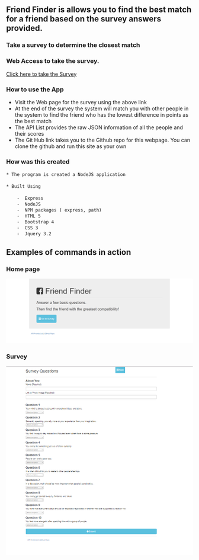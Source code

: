 ## Friend Finder is allows you to find the best match for a friend based on the survey answers provided.

### Take a survey to determine the closest match 

### Web Access to take the survey.

[Click here to take the Survey ](https://friendfinder-ka.herokuapp.com/)

### How to use the App

  * Visit the Web page for the survey using the above link
  * At the end of the survey the system will match you with other people in the system to find the friend who has the lowest difference in points as the best match
  * The API List provides the raw JSON information of all the people and their scores
  * The Git Hub link takes you to the Github repo for this webpage. You can clone the github and run this site as your own
                              

### How was this created

    * The program is created a NodeJS application 

    * Built Using

        -  Express
        -  NodeJS
        -  NPM packages ( express, path)
        -  HTML 5
        -  Bootstrap 4
        -  CSS 3
        -  Jquery 3.2
         
## Examples of commands in action

### Home page 
![Survey Home Page ](images/friendfinderHome.PNG)

### Survey

![Survey Question Page](images/friendFinderSurvey.PNG)

